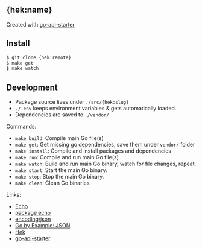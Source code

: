 ## {hek:name}

Created with [go-api-starter](http://github.com/hek/go-api-starter)

## Install

```bash
$ git clone {hek:remote}
$ make get
$ make watch
```

## Development

* Package source lives under `./src/{hek:slug}`
* `./.env` keeps environment variables & gets automatically loaded.
* Dependencies are saved to `./vendor/`

Commands:

* `make build`: Compile main Go file(s)
* `make get`: Get missing go dependencies, save them under `vendor/` folder
* `make install`: Compile and install packages and dependencies
* `make run`: Compile and run main Go file(s)
* `make watch`: Build and run main Go binary, watch for file changes, repeat.
* `make start`: Start the main Go binary.
* `make stop`: Stop the main Go binary.
* `make clean`: Clean Go binaries.

Links:

* [Echo](http://labstack.com/echo)
* [package echo](https://godoc.org/github.com/labstack/echo)
* [encoding/json](https://golang.org/pkg/encoding/json/)
* [Go by Example: JSON](https://gobyexample.com/json)
* [Hek](http://github.com/hek/hek)
* [go-api-starter](http://github.com/starters/go-api-starter)

